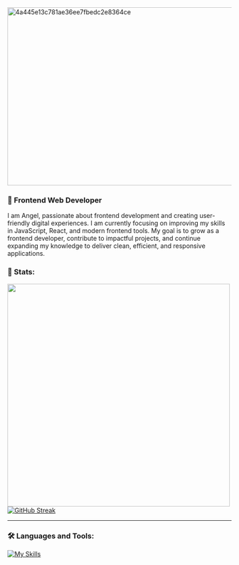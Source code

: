 <img width="1260" height="400" alt="4a445e13c781ae36ee7fbedc2e8364ce" src="https://github.com/user-attachments/assets/00713d7a-2e7e-488f-b7fe-4e75864377df" />

### 🎨 Frontend Web Developer
<p>I am Angel, passionate about frontend development and creating user-friendly digital experiences. I am currently focusing on improving my skills in JavaScript, React, and modern frontend tools. My goal is to grow as a frontend developer, contribute to impactful projects, and continue expanding my knowledge to deliver clean, efficient, and responsive applications.</p>

### 🔱 Stats:
<img height=500 align="left" src="https://github-readme-stats.vercel.app/api?username=angelmora2004&theme=swift&show_icons=true\&rank_icon=github&hide_border=true" />
<a align="right" href="https://git.io/streak-stats"><img src="https://github-readme-streak-stats-eight.vercel.app/?user=angelmora2004&theme=swift&hide_border=true" alt="GitHub Streak" /></a>

---

### 🛠️ Languages and Tools:          

[![My Skills](https://skillicons.dev/icons?i=js,react,astro,tailwind,java,nodejs)](https://skillicons.dev)          
 
